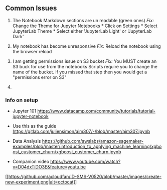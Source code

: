## Common Issues
1. The Notebook Markdown sections are un readable (green ones)
   *Fix:* Change the Theme for Jupyter Notebooks
        * Click on Settings
        * Select JupyterLab Theme
        * Select either 'JupyterLab Light' or 'JupyterLab Dark'

2. My notebook has become unresponsive 
   *Fix:* Reload the notebook using the browser reload

3. I am getting permissions issue on S3 bucket
   *Fix:* You MUST create an S3 buck for use from the notebooks
   Scripts require you to change the name of the bucket. If you missed that step then you would get a "permissions error on S3"

4. 



### Info on setup
- Jupyter 101
https://www.datacamp.com/community/tutorials/tutorial-jupyter-notebook

- Use this as the guide
https://gitlab.com/juliensimon/aim307/-/blob/master/aim307.ipynb

- Data Analysis
https://github.com/awslabs/amazon-sagemaker-examples/blob/master/introduction_to_applying_machine_learning/xgboost_customer_churn/xgboost_customer_churn.ipynb

- Companion video
https://www.youtube.com/watch?v=D04dxTiDO3E&feature=youtu.be


[[https://github.com/acloudfan/ID-SMS-V0520/blob/master/images/create-new-experiment.png|alt=octocat]]